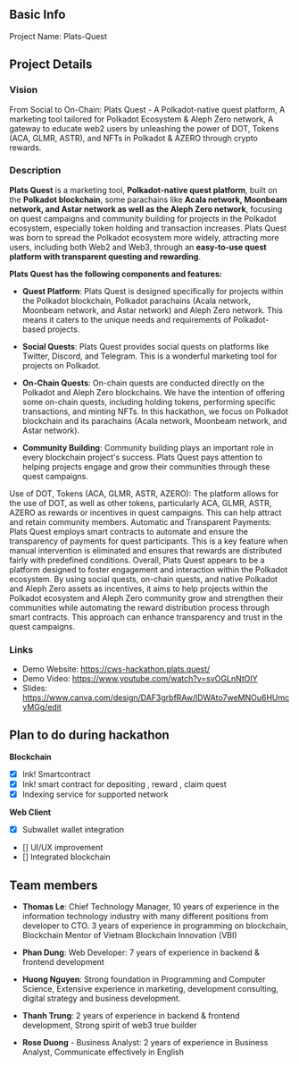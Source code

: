 ## Basic Info

Project Name: Plats-Quest

## Project Details

### Vision
From Social to On-Chain: Plats Quest - A Polkadot-native quest platform, A marketing tool tailored for Polkadot Ecosystem & Aleph Zero network, A gateway to educate web2 users by unleashing the power of DOT, Tokens (ACA, GLMR, ASTR), and NFTs in Polkadot & AZERO through crypto rewards.
### Description
**Plats Quest** is a marketing tool, **Polkadot-native quest platform**, built on the **Polkadot blockchain**, some parachains like **Acala network, Moonbeam network, and Astar network as well as the Aleph Zero network**, focusing on quest campaigns and community building for projects in the Polkadot ecosystem, especially token holding and transaction increases. Plats Quest was born to spread the Polkadot ecosystem more widely, attracting more users, including both Web2 and Web3, through an **easy-to-use quest platform with transparent questing and rewarding**.

**Plats Quest has the following components and features:**

- **Quest Platform**: Plats Quest is designed specifically for projects within the Polkadot blockchain, Polkadot parachains (Acala network, Moonbeam network, and Astar network) and Aleph Zero network. This means it caters to the unique needs and requirements of Polkadot-based projects.

- **Social Quests**: Plats Quest provides social quests on platforms like Twitter, Discord, and Telegram. This is a wonderful marketing tool for projects on Polkadot.

- **On-Chain Quests**: On-chain quests are conducted directly on the Polkadot and Aleph Zero blockchains. We have the intention of offering some on-chain quests, including holding tokens, performing specific transactions, and minting NFTs. In this hackathon, we focus on Polkadot blockchain and its parachains (Acala network, Moonbeam network, and Astar network).

- **Community Building**: Community building plays an important role in every blockchain project's success. Plats Quest pays attention to helping projects engage and grow their communities through these quest campaigns.

Use of DOT, Tokens (ACA, GLMR, ASTR, AZERO): The platform allows for the use of DOT, as well as other tokens, particularly ACA, GLMR, ASTR, AZERO as rewards or incentives in quest campaigns. This can help attract and retain community members.
Automatic and Transparent Payments: Plats Quest employs smart contracts to automate and ensure the transparency of payments for quest participants. This is a key feature when manual intervention is eliminated and ensures that rewards are distributed fairly with predefined conditions.
Overall, Plats Quest appears to be a platform designed to foster engagement and interaction within the Polkadot ecosystem. By using social quests, on-chain quests, and native Polkadot and Aleph Zero assets as incentives, it aims to help projects within the Polkadot ecosystem and Aleph Zero community grow and strengthen their communities while automating the reward distribution process through smart contracts. This approach can enhance transparency and trust in the quest campaigns.

### Links
- Demo Website: https://cws-hackathon.plats.quest/
- Demo Video: https://www.youtube.com/watch?v=svOGLnNtOIY
- Slides: https://www.canva.com/design/DAF3grbfRAw/lDWAto7weMNOu6HUmcyMGg/edit

## Plan to do during hackathon

**Blockchain**
- [x] Ink! Smartcontract
- [x] Ink! smart contract for depositing , reward , claim quest
- [x] Indexing service for supported network

**Web Client**
- [x] Subwallet wallet integration
- []  UI/UX improvement
- [] Integrated blockchain

## Team members
- **Thomas Le**:  Chief Technology Manager, 10 years of experience in the information technology industry with many different positions from developer to CTO.
3 years of experience in programming on blockchain, Blockchain Mentor of Vietnam Blockchain Innovation (VBI)

- **Phan Dung**:  Web Developer: 7 years of experience in backend & frontend development

- **Huong Nguyen**: Strong foundation in Programming and Computer Science, Extensive experience in marketing, development consulting, digital strategy and business development.

- **Thanh Trung**: 2 years of experience in backend & frontend development, Strong spirit of web3 true builder

- **Rose Duong** - Business Analyst: 2 years of experience in Business Analyst, Communicate effectively in English
